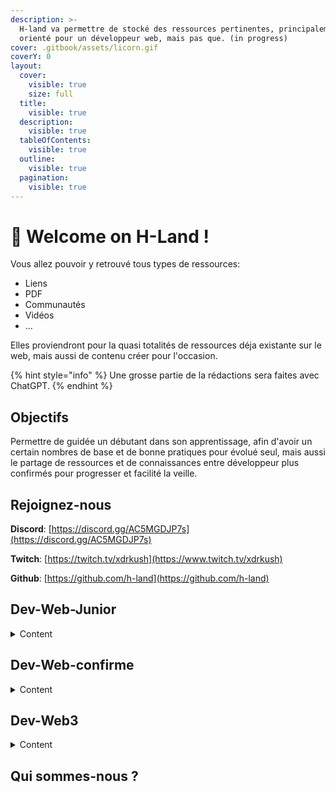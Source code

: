 ```yaml
---
description: >-
  H-land va permettre de stocké des ressources pertinentes, principalement
  orienté pour un développeur web, mais pas que. (in progress)
cover: .gitbook/assets/licorn.gif
coverY: 0
layout:
  cover:
    visible: true
    size: full
  title:
    visible: true
  description:
    visible: true
  tableOfContents:
    visible: true
  outline:
    visible: true
  pagination:
    visible: true
---
```


# 👋 Welcome on H-Land !

Vous allez pouvoir y retrouvé tous types de ressources:

* Liens
* PDF
* Communautés
* Vidéos
* ...

Elles proviendront pour la quasi totalités de ressources déja existante sur le web, mais aussi de contenu créer pour l'occasion.

{% hint style="info" %}
Une grosse partie de la rédactions sera faites avec ChatGPT.
{% endhint %}

## Objectifs

Permettre de guidée un débutant dans son apprentissage, afin d'avoir un certain nombres de base et de bonne pratiques pour évolué seul, mais aussi le partage de ressources et de connaissances entre développeur plus confirmés pour progresser et facilité la veille.

## Rejoignez-nous

**Discord**: [https://discord.gg/AC5MGDJP7s](https://discord.gg/AC5MGDJP7s)

**Twitch**: [https://twitch.tv/xdrkush](https://www.twitch.tv/xdrkush)

**Github**: [https://github.com/h-land](https://github.com/h-land)

## Dev-Web-Junior

<details>

<summary>Content</summary>

[**\[00-Intro\]**](cours/dev-web-junior/00-intro.md) Retrouvez les bases du web, les fondamentaux d'internet, en passant par le navigateurs web ...&#x20;

[**\[01-Ecosystem\]**](cours/dev-web-junior/01-ecosystem.md) Retrouvez les outils de bases du développement web, ide, serveur local, ...&#x20;

[**\[02-HTML\]**](cours/dev-web-junior/02-html.md) C'est quoi le balisage (html) ? Comment fonctionne une page web.&#x20;

[**\[03-CSS\]**](cours/dev-web-junior/03-css.md) Les bases flex/grid, positionnement , alignement de vos box, responcive de quoi il s'agit ?&#x20;

[**\[04-JS\]**](cours/dev-web-junior/04-js.md) Le DOM, c'est quoi ? il existe des outils pour nous simplifier la tache ? (jquery, vue, react, ...)&#x20;

[\[05-Sass\] ](cours/dev-web-junior/05-sass.md)Optimisez son style avec sass,scss ? comment ça marche&#x20;

[\[06-Import\]](cours/dev-web-junior/06-import.md) Import de CDN, c'est quoi un framework ? Comment importer des librairy diverse ?&#x20;

[\[07-Back\]](cours/dev-web-junior/07-back.md) Le back-end c'est quoi ? le plus simple pour commencer ? C'est quoi un CRUD ?&#x20;

[\[08-BDD\]](cours/dev-web-junior/08-bdd.md) C'est quoi une BDD (base de donnée) ? à quoi sa sert ?&#x20;

[\[09-API\]](cours/dev-web-junior/09-api.md) API Rest, Web services, ... ? c'est quoi ce charabia ? Qui partage ses outils ?&#x20;

[\[10-Test\]](cours/dev-web-junior/10-test.md) Comment tester notre code ? les outils, les différents test, conceptions, intégrations, production, charge, ...&#x20;

[\[99-Others\]](cours/dev-web-junior/99-others.md) Le SSH ? L'UX/UI ? LightHouse, W3C, Mozilla.Observatory, ... ? Figma ? -&#x20;

[\[DOCS\]](cours/dev-web-junior/docs.md)

</details>

## Dev-Web-confirme

<details>

<summary>Content</summary>

[\[00-Intro\]](cours/dev-web-avance/00-intro.md) Le métier de développeur web ? sont réseaux d'action, sa mentalité, ... ? est-il obligé de codé ?

\[01-Ecosystem] Quels sont les bases pour entrée en faire sont métier ? Codeur, scrum master, Product owner ?

\[02-Front] Quels sont les outils front à connaitre pour entrée sur le marché du developpement ?

\[03-Back] Comment choisir sa stack de départ ? NodeJS, Php, Rust ?

\[04-Typescript] Est-il vraiment utile ? Pourquoi rajouter une couche sur JS ?

\[05-MVC] MERN VS MEVN ? C'est quoi ? Comment les utiliser, les optimiser, les sécurisées ?

\[06-WebSocket] Socket.io, c'est quoi ? Quels est ça force ? Qui l'utilise ?

\[07-SEC] Quels sont les règles à respecter pour sécuriser sont outils, website, bot, application ?

\[08-Prod] Comment mettre en prod mon site ? les outils ? le Serveur ? anticipé certain problème (automatisation)

\[99-Others] Tdd, Docker, patern, la gestion de projet, UML, kanban, gantt, Conception de BDD, Architecture Complexe, ... -&#x20;

\[DOCS]

</details>

## Dev-Web3

<details>

<summary>Content</summary>

\[00-Intro] C'est quoi le Web1, Web2 et le Web3 ? D'ou ça vient ? quel problematique résout il vraiment ? Y a t'il un avenir ?

\[01-Ecosystem] Blockchain (& Testnet), Smart-contract, Bridge, Defi, DAO, ... c'est quoi ses truc de geek ? Les outils ?

\[02-SMARTCONTRACT] C'est quoi un smart-contract ? Les standarts de base, erc20, erc721, erc1155, ... ?&#x20;

\[03-SOLIDITY] C'est quoi le solidity ? Comment l'utiliser ? c'est quoi l'EVM ?&#x20;

\[04-TOOLS] Quels sont les outils à utiliser dans le web3 ? hardhat, truffle, foundry, oppenzepplin, infura, metamask, ... ?&#x20;

\[05-BASIC] Comment créer un token, et faire des échanges avec sur une DAPP ? dev local&#x20;

\[06-DAPP] C'est quoi une DAPP ? Comment la construire ? Quels sont ses points faibles/forts ?&#x20;

\[07-TEST] Comment réaliser les test unitaire avec chaï, mocha, ethers, ... ?&#x20;

\[08-MULTICONTRAT] Comment rassemblé plusieurs contrat ensemble ? fixé un prix erc20 sur un erc721 ou erc1155 ?&#x20;

\[09-SECURITY] Comprendre l'exploitation de certaines failles, re-entrancy, gas-out-limit, ...&#x20;

\[10-ADVANCED] Créer une DAPP multi-contrat, avec les test, le deploy et intéragir avec le/les contrats.&#x20;

\[99-Others]&#x20;

\[DOCS]

</details>

## Qui sommes-nous ?

